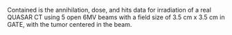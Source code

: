 Contained is the annihilation, dose, and hits data for irradiation of a real QUASAR CT using 5 open 6MV beams with a field size of 3.5 cm x 3.5 cm in GATE, with the tumor centered in the beam.

